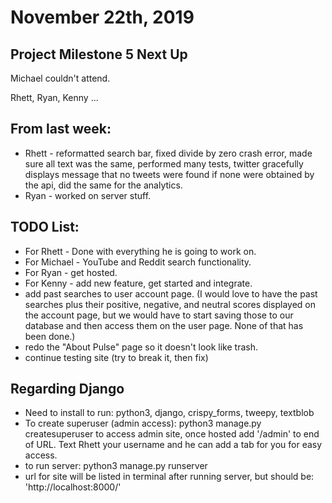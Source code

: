 # November 22th, 2019

## Project Milestone 5 Next Up

Michael couldn't attend.

Rhett, Ryan, Kenny ...

## From last week:
* Rhett - reformatted search bar, fixed divide by zero crash error, made sure all text was the same,
performed many tests, twitter gracefully displays message that no tweets were found if none were obtained by the api, did the same for the analytics.
* Ryan - worked on server stuff.

## TODO List:
* For Rhett - Done with everything he is going to work on.
* For Michael - YouTube and Reddit search functionality.
* For Ryan - get hosted.
* For Kenny - add new feature, get started and integrate.
* add past searches to user account page. (I would love to have the past searches plus their positive, negative, and neutral scores displayed on the account page, but we would have to start saving those to our database and then access them on the user page. None of that has been done.)
* redo the "About Pulse" page so it doesn't look like trash.
* continue testing site (try to break it, then fix)


## Regarding Django

* Need to install to run: python3, django, crispy_forms, tweepy, textblob
* To create superuser (admin access): python3 manage.py createsuperuser to access admin site, once hosted add '/admin' to end of URL. Text Rhett your username and he can add a tab for you for easy access.
* to run server: python3 manage.py runserver
* url for site will be listed in terminal after running server, but should be: 'http://localhost:8000/'
